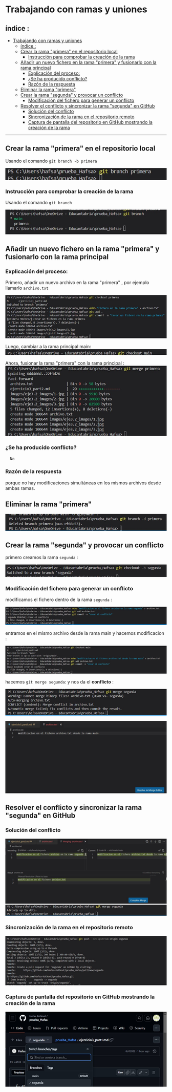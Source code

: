 
# Trabajando con ramas y uniones
## índice :
- [Trabajando con ramas y uniones](#trabajando-con-ramas-y-uniones)
  - [índice :](#índice-)
  - [Crear la rama "primera" en el repositorio local](#crear-la-rama-primera-en-el-repositorio-local)
    - [Instrucción para comprobar la creación de la rama](#instrucción-para-comprobar-la-creación-de-la-rama)
  - [Añadir un nuevo fichero en la rama "primera" y fusionarlo con la rama principal](#añadir-un-nuevo-fichero-en-la-rama-primera-y-fusionarlo-con-la-rama-principal)
    - [Explicación del proceso:](#explicación-del-proceso)
    - [¿Se ha producido conflicto?](#se-ha-producido-conflicto)
    - [Razón de la respuesta](#razón-de-la-respuesta)
  - [Eliminar la rama "primera"](#eliminar-la-rama-primera)
  - [Crear la rama "segunda" y provocar un conflicto](#crear-la-rama-segunda-y-provocar-un-conflicto)
    - [Modificación del fichero para generar un conflicto](#modificación-del-fichero-para-generar-un-conflicto)
  - [Resolver el conflicto y sincronizar la rama "segunda" en GitHub](#resolver-el-conflicto-y-sincronizar-la-rama-segunda-en-github)
    - [Solución del conflicto](#solución-del-conflicto)
    - [Sincronización de la rama en el repositorio remoto](#sincronización-de-la-rama-en-el-repositorio-remoto)
    - [Captura de pantalla del repositorio en GitHub mostrando la creación de la rama](#captura-de-pantalla-del-repositorio-en-github-mostrando-la-creación-de-la-rama)

---





## Crear la rama "primera" en el repositorio local

 Usando el comando `git branch -b primera`   
 
![jzcr](./images/eje3.2_images/1.jpg)



  ### Instrucción para comprobar la creación de la rama
Usando el comando `git branch`

![jzcr](./images/eje3.2_images/2.jpg)

## Añadir un nuevo fichero en la rama "primera" y fusionarlo con la rama principal


   ### Explicación del proceso:
 Primero, añadir un nuevo archivo en la rama "primera" , por ejemplo llamarlo `archivo.txt`

   ![jzcr](./images/eje3.2_images/3.jpg)

Luego, cambiar a la rama principal main:
![jzcr](./images/eje3.2_images/4.jpg)

Ahora, fusionar la rama "primera" con la rama principal :
![jzcr](./images/eje3.2_images/5.jpg)

   ### ¿Se ha producido conflicto?
      No 

   ### Razón de la respuesta
porque no hay modificaciones simultáneas en los mismos archivos desde ambas ramas.


## Eliminar la rama "primera"
![jzcr](./images/eje3.2_images/6.jpg)

## Crear la rama "segunda" y provocar un conflicto
primero creamos la rama `segunda` :

![jzcr](./images/eje3.2_images/7.jpg)


   ### Modificación del fichero para generar un conflicto
   modificamos el fichero dentro de la rama `segunda` :

![jzcr](./images/eje3.2_images/9.jpg)

entramos en el mismo archivo desde la rama main y hacemos modificacion : 

![jzcr](./images/eje3.2_images/10.jpg)

hacemos `git merge segunda`: y nos da el **conflicto** :

![jzcr](./images/eje3.2_images/11.jpg)

![jzcr](./images/eje3.2_images/12.jpg)




## Resolver el conflicto y sincronizar la rama "segunda" en GitHub



   ### Solución del conflicto
![jzcr](./images/eje3.2_images/13.jpg)
![jzcr](./images/eje3.2_images/14.jpg)


   ### Sincronización de la rama en el repositorio remoto
   
![jzcr](./images/eje3.2_images/16.jpg)


   ### Captura de pantalla del repositorio en GitHub mostrando la creación de la rama

![jzcr](./images/eje3.2_images/17.jpg)
